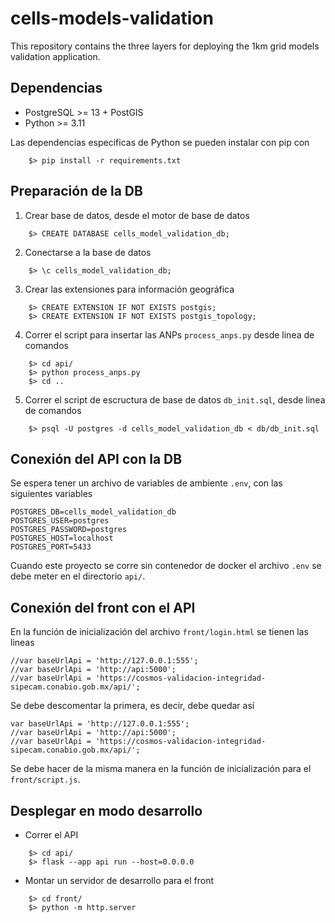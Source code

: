 # cells-models-validation

This repository contains the three layers for deploying the 1km grid models validation application.

## Dependencias

- PostgreSQL >= 13 + PostGIS
- Python >= 3.11

Las dependencias especificas de Python se pueden instalar con pip con 

```
    $> pip install -r requirements.txt
```

## Preparación de la DB

1. Crear base de datos, desde el motor de base de datos

```
    $> CREATE DATABASE cells_model_validation_db;
```

2. Conectarse a la base de datos

```
    $> \c cells_model_validation_db;
```

3. Crear las extensiones para información geográfica

```
    $> CREATE EXTENSION IF NOT EXISTS postgis;
    $> CREATE EXTENSION IF NOT EXISTS postgis_topology;
```

4. Correr el script para insertar las ANPs `process_anps.py` desde linea de comandos

```
    $> cd api/
    $> python process_anps.py
    $> cd ..
```

5. Correr el script de escructura de base de datos `db_init.sql`,  desde linea de comandos

```
    $> psql -U postgres -d cells_model_validation_db < db/db_init.sql
```

## Conexión del API con la DB

Se espera tener un archivo de variables de ambiente `.env`, con las siguientes variables

```
POSTGRES_DB=cells_model_validation_db
POSTGRES_USER=postgres
POSTGRES_PASSWORD=postgres
POSTGRES_HOST=localhost
POSTGRES_PORT=5433
```

Cuando este proyecto se corre sin contenedor de docker el archivo `.env` se debe meter
en el directorio `api/`.

## Conexión del front con el API

En la función de inicialización del archivo `front/login.html` se tienen las lineas

```
//var baseUrlApi = 'http://127.0.0.1:555';
//var baseUrlApi = 'http://api:5000';
//var baseUrlApi = 'https://cosmos-validacion-integridad-sipecam.conabio.gob.mx/api/';
```

Se debe descomentar la primera, es decir, debe quedar así 

```
var baseUrlApi = 'http://127.0.0.1:555';
//var baseUrlApi = 'http://api:5000';
//var baseUrlApi = 'https://cosmos-validacion-integridad-sipecam.conabio.gob.mx/api/';
```

Se debe hacer de la misma manera en la función de inicialización para el `front/script.js`.

## Desplegar en modo desarrollo

* Correr el API

```
    $> cd api/
    $> flask --app api run --host=0.0.0.0
```

* Montar un servidor de desarrollo para el front

```
    $> cd front/
    $> python -m http.server
```